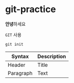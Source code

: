 # git-practice

**안녕**하세요

`GIT` 사용

```
git init
```

| Syntax | Description |
| ------------- | -------------- |
| Header | Title |
| Paragraph | Text |
